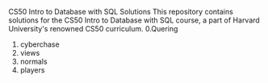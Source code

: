 CS50 Intro to Database with SQL Solutions
This repository contains solutions for the CS50 Intro to Database with SQL course, a part of Harvard University's renowned CS50 curriculum.
0.Quering 
  1. cyberchase
  2. views
  3. normals
  4. players
